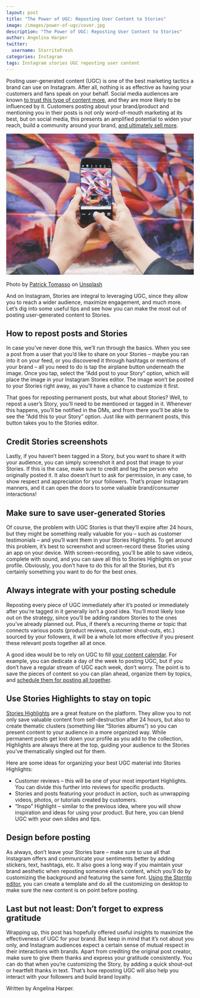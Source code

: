```yaml
---
layout: post
title: "The Power of UGC: Reposting User Content to Stories"
image: /images/power-of-ugc/cover.jpg
description: "The Power of UGC: Reposting User Content to Stories"
author: Angelina Harper
twitter:
  username: StorritoFresh
categories: Instagram
tags: Instagram stories UGC reposting user content
---
```


Posting user-generated content (UGC) is one of the best marketing tactics a brand can use on Instagram. After all, nothing is as effective as having your customers and fans speak on your behalf. Social media audiences are known [to trust this type of content more](https://www.business2community.com/infographics/millennials-love-user-generated-content-infographic-01497502), and they are more likely to be influenced by it. Customers posting about your brand/product and mentioning you in their posts is not only word-of-mouth marketing at its best, but on social media, this presents an amplified potential to widen your reach, build a community around your brand, [and ultimately sell more](https://blog.storrito.com/instagram/2018/11/15/How-to-create-Insta-Stories-that-can-sell-your-product.html).

![reposting content](/images/power-of-ugc/cover.jpg)
<!--more-->
Photo by [Patrick Tomasso](https://unsplash.com/@impatrickt?utm_source=unsplash&utm_medium=referral&utm_content=creditCopyText) on [Unsplash](https://unsplash.com/search/photos/instagram?utm_source=unsplash&utm_medium=referral&utm_content=creditCopyText)

And on Instagram, Stories are integral to leveraging UGC, since they allow you to reach a wider audience, maximize engagement, and much more. Let’s dig into some useful tips and see how you can make the most out of posting user-generated content to Stories.

## How to repost posts and Stories

In case you’ve never done this, we’ll run through the basics. When you see a post from a user that you’d like to share on your Stories – maybe you ran into it on your feed, or you discovered it through hashtags or mentions of your brand – all you need to do is tap the airplane button underneath the image. Once you tap, select the “Add post to your Story” option, which will place the image in your Instagram Stories editor. The image won’t be posted to your Stories right away, as you’ll have a chance to customize it first.

That goes for reposting permanent posts, but what about Stories? Well, to repost a user’s Story, you’ll need to be mentioned or tagged in it. Whenever this happens, you’ll be notified in the DMs, and from there you’ll be able to see the “Add this to your Story” option. Just like with permanent posts, this button takes you to the Stories editor.

## Credit Stories screenshots

Lastly, if you haven’t been tagged in a Story, but you want to share it with your audience, you can simply screenshot it and post that image to your Stories. If this is the case, make sure to credit and tag the person who originally posted it. It also doesn’t hurt to ask for permission, in any case, to show respect and appreciation for your followers. That’s proper Instagram manners, and it can open the doors to some valuable brand/consumer interactions!

## Make sure to save user-generated Stories

Of course, the problem with UGC Stories is that they’ll expire after 24 hours, but they might be something really valuable for you – such as customer testimonials – and you’ll want them in your Stories Highlights. To get around this problem, it’s best to screenshot and screen-record these Stories using an app on your device. With screen-recording, you’ll be able to save videos, complete with sound, and you can save all this to Stories Highlights on your profile. Obviously, you don’t have to do this for all the Stories, but it’s certainly something you want to do for the best ones.

## Always integrate with your posting schedule

Reposting every piece of UGC immediately after it’s posted or immediately after you’re tagged in it generally isn’t a good idea. You’ll most likely lose out on the strategy, since you’ll be adding random Stories to the ones you’ve already planned out. Plus, if there’s a recurring theme or topic that connects various posts (product reviews, customer shout-outs, etc.) sourced by your followers, it will be a whole lot more effective if you present these relevant posts together all at once.

A good idea would be to rely on UGC to fill [your content calendar](https://blog.hootsuite.com/how-to-create-a-social-media-content-calendar/). For example, you can dedicate a day of the week to posting UGC, but if you don’t have a regular stream of UGC each week, don’t worry. The point is to save the pieces of content so you can plan ahead, organize them by topics, and [schedule them for posting all together](https://blog.storrito.com/instagram/2018/04/16/why-schedule-instagram-stories.html).

## Use Stories Highlights to stay on topic

[Stories Highlights](https://help.instagram.com/813938898787367) are a great feature on the platform. They allow you to not only save valuable content from self-destruction after 24 hours, but also to create thematic clusters (something like “Stories albums”) so you can present content to your audience in a more organized way. While permanent posts get lost down your profile as you add to the collection, Highlights are always there at the top, guiding your audience to the Stories you’ve thematically singled out for them.

Here are some ideas for organizing your best UGC material into Stories Highlights:

+ Customer reviews – this will be one of your most important Highlights. You can divide this further into reviews for specific products.
+ Stories and posts featuring your product in action, such as unwrapping videos, photos, or tutorials created by customers.
+ “Inspo” Highlight – similar to the previous idea, where you will show inspiration and ideas for using your product. But here, you can blend UGC with your own slides and tips.

## Design before posting

As always, don’t leave your Stories bare – make sure to use all that Instagram offers and communicate your sentiments better by adding stickers, text, hashtags, etc. It also goes a long way if you maintain your brand aesthetic when reposting someone else’s content, which you’ll do by customizing the background and featuring the same font. [Using the Storrito editor](https://app.storrito.com/), you can create a template and do all the customizing on desktop to make sure the new content is on point before posting.

## Last but not least: Don’t forget to express gratitude

Wrapping up, this post has hopefully offered useful insights to maximize the effectiveness of UGC for your brand. But keep in mind that it’s not about you only, and Instagram audiences expect a certain sense of mutual respect in their interactions with brands. Apart from crediting the original post creator, make sure to give them thanks and express your gratitude consistently. You can do that when you’re customizing the Story, by adding a quick shout-out or heartfelt thanks in text. That’s how reposting UGC will also help you interact with your followers and build brand loyalty.

Written by Angelina Harper.